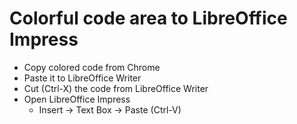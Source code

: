 Colorful code area to LibreOffice Impress
=====
* Copy colored code from Chrome
* Paste it to LibreOffice Writer
* Cut (Ctrl-X) the code from LibreOffice Writer
* Open LibreOffice Impress
    * Insert -> Text Box -> Paste (Ctrl-V)
